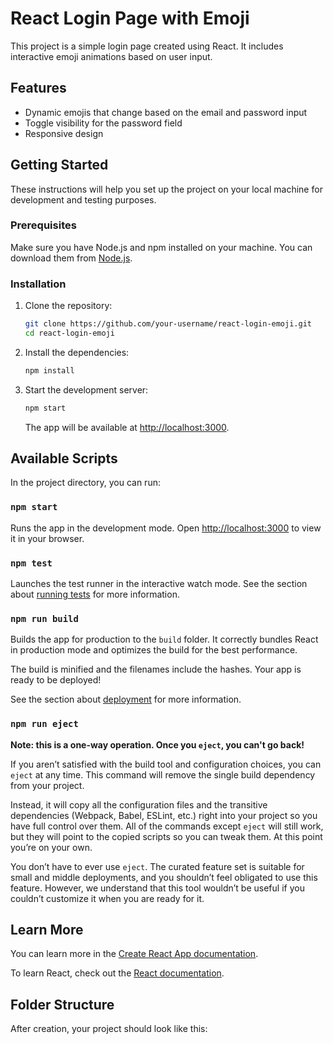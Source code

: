 # React Login Page with Emoji

This project is a simple login page created using React. It includes interactive emoji animations based on user input.

## Features

- Dynamic emojis that change based on the email and password input
- Toggle visibility for the password field
- Responsive design

## Getting Started

These instructions will help you set up the project on your local machine for development and testing purposes.

### Prerequisites

Make sure you have Node.js and npm installed on your machine. You can download them from [Node.js](https://nodejs.org/).

### Installation

1. Clone the repository:

    ```sh
    git clone https://github.com/your-username/react-login-emoji.git
    cd react-login-emoji
    ```

2. Install the dependencies:

    ```sh
    npm install
    ```

3. Start the development server:

    ```sh
    npm start
    ```

    The app will be available at [http://localhost:3000](http://localhost:3000).

## Available Scripts

In the project directory, you can run:

### `npm start`

Runs the app in the development mode.
Open [http://localhost:3000](http://localhost:3000) to view it in your browser.

### `npm test`

Launches the test runner in the interactive watch mode.
See the section about [running tests](https://facebook.github.io/create-react-app/docs/running-tests) for more information.

### `npm run build`

Builds the app for production to the `build` folder.
It correctly bundles React in production mode and optimizes the build for the best performance.

The build is minified and the filenames include the hashes.
Your app is ready to be deployed!

See the section about [deployment](https://facebook.github.io/create-react-app/docs/deployment) for more information.

### `npm run eject`

**Note: this is a one-way operation. Once you `eject`, you can't go back!**

If you aren’t satisfied with the build tool and configuration choices, you can `eject` at any time. This command will remove the single build dependency from your project.

Instead, it will copy all the configuration files and the transitive dependencies (Webpack, Babel, ESLint, etc.) right into your project so you have full control over them. All of the commands except `eject` will still work, but they will point to the copied scripts so you can tweak them. At this point you’re on your own.

You don’t have to ever use `eject`. The curated feature set is suitable for small and middle deployments, and you shouldn’t feel obligated to use this feature. However, we understand that this tool wouldn’t be useful if you couldn’t customize it when you are ready for it.

## Learn More

You can learn more in the [Create React App documentation](https://facebook.github.io/create-react-app/docs/getting-started).

To learn React, check out the [React documentation](https://reactjs.org/).

## Folder Structure

After creation, your project should look like this:

